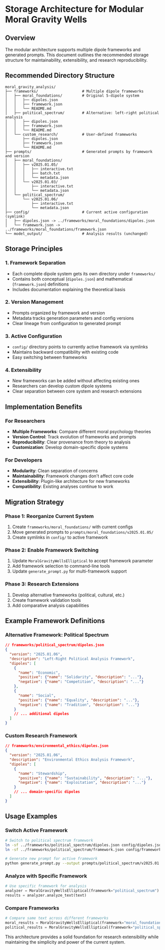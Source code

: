 # Storage Architecture for Modular Moral Gravity Wells

## Overview

The modular architecture supports multiple dipole frameworks and generated prompts. This document outlines the recommended storage structure for maintainability, extensibility, and research reproducibility.

## Recommended Directory Structure

```
moral_gravity_analysis/
├── frameworks/                    # Multiple dipole frameworks
│   ├── moral_foundations/         # Original 5-dipole system
│   │   ├── dipoles.json
│   │   ├── framework.json
│   │   └── README.md
│   ├── political_spectrum/        # Alternative: left-right political analysis
│   │   ├── dipoles.json
│   │   ├── framework.json
│   │   └── README.md
│   └── custom_research/           # User-defined frameworks
│       ├── dipoles.json
│       ├── framework.json
│       └── README.md
├── prompts/                       # Generated prompts by framework and version
│   ├── moral_foundations/
│   │   ├── v2025.01.05/
│   │   │   ├── interactive.txt
│   │   │   ├── batch.txt
│   │   │   └── metadata.json
│   │   └── v2025.01.03/
│   │       ├── interactive.txt
│   │       └── metadata.json
│   └── political_spectrum/
│       └── v2025.01.06/
│           ├── interactive.txt
│           └── metadata.json
├── config/                        # Current active configuration (symlink)
│   ├── dipoles.json -> ../frameworks/moral_foundations/dipoles.json
│   └── framework.json -> ../frameworks/moral_foundations/framework.json
└── model_output/                  # Analysis results (unchanged)
```

## Storage Principles

### 1. **Framework Separation**
- Each complete dipole system gets its own directory under `frameworks/`
- Contains both conceptual (`dipoles.json`) and mathematical (`framework.json`) definitions
- Includes documentation explaining the theoretical basis

### 2. **Version Management**
- Prompts organized by framework and version
- Metadata tracks generation parameters and config versions
- Clear lineage from configuration to generated prompt

### 3. **Active Configuration**
- `config/` directory points to currently active framework via symlinks
- Maintains backward compatibility with existing code
- Easy switching between frameworks

### 4. **Extensibility**
- New frameworks can be added without affecting existing ones
- Researchers can develop custom dipole systems
- Clear separation between core system and research extensions

## Implementation Benefits

### For Researchers
- **Multiple Frameworks**: Compare different moral psychology theories
- **Version Control**: Track evolution of frameworks and prompts
- **Reproducibility**: Clear provenance from theory to analysis
- **Customization**: Develop domain-specific dipole systems

### For Developers
- **Modularity**: Clean separation of concerns
- **Maintainability**: Framework changes don't affect core code
- **Extensibility**: Plugin-like architecture for new frameworks
- **Compatibility**: Existing analyses continue to work

## Migration Strategy

### Phase 1: Reorganize Current System
1. Create `frameworks/moral_foundations/` with current configs
2. Move generated prompts to `prompts/moral_foundations/v2025.01.05/`
3. Create symlinks in `config/` to active framework

### Phase 2: Enable Framework Switching
1. Update `MoralGravityWellsElliptical` to accept framework parameter
2. Add framework selection to command-line tools
3. Update `generate_prompt.py` for multi-framework support

### Phase 3: Research Extensions
1. Develop alternative frameworks (political, cultural, etc.)
2. Create framework validation tools
3. Add comparative analysis capabilities

## Example Framework Definitions

### Alternative Framework: Political Spectrum
```json
// frameworks/political_spectrum/dipoles.json
{
  "version": "2025.01.06",
  "description": "Left-Right Political Analysis Framework",
  "dipoles": [
    {
      "name": "Economic",
      "positive": {"name": "Solidarity", "description": "..."},
      "negative": {"name": "Competition", "description": "..."}
    },
    {
      "name": "Social",
      "positive": {"name": "Equality", "description": "..."},
      "negative": {"name": "Tradition", "description": "..."}
    }
    // ... additional dipoles
  ]
}
```

### Custom Research Framework
```json
// frameworks/environmental_ethics/dipoles.json
{
  "version": "2025.01.06",
  "description": "Environmental Ethics Analysis Framework",
  "dipoles": [
    {
      "name": "Stewardship",
      "positive": {"name": "Sustainability", "description": "..."},
      "negative": {"name": "Exploitation", "description": "..."}
    }
    // ... domain-specific dipoles
  ]
}
```

## Usage Examples

### Switch Active Framework
```bash
# Switch to political spectrum framework
ln -sf ../frameworks/political_spectrum/dipoles.json config/dipoles.json
ln -sf ../frameworks/political_spectrum/framework.json config/framework.json

# Generate new prompt for active framework
python generate_prompt.py --output prompts/political_spectrum/v2025.01.06/
```

### Analyze with Specific Framework
```python
# Use specific framework for analysis
analyzer = MoralGravityWellsElliptical(framework="political_spectrum")
results = analyzer.analyze_text(text)
```

### Compare Frameworks
```python
# Compare same text across different frameworks
moral_results = MoralGravityWellsElliptical(framework="moral_foundations").analyze_text(text)
political_results = MoralGravityWellsElliptical(framework="political_spectrum").analyze_text(text)
```

This architecture provides a solid foundation for research extensibility while maintaining the simplicity and power of the current system.